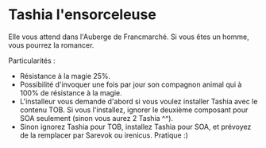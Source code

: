 # Tashia l'ensorceleuse

Elle vous attend dans l'Auberge de Francmarché. Si vous êtes un homme, vous pourrez la romancer.

Particularités :
- Résistance à la magie 25%.
- Possibilité d'invoquer une fois par jour son compagnon animal qui à 100% de résistance à la magie.
- L'installeur vous demande d'abord si vous voulez installer Tashia avec le contenu TOB. Si vous l'installez, ignorer le deuxième composant pour SOA seulement (sinon vous aurez 2 Tashia ^^).
- Sinon ignorez Tashia pour TOB, installez Tashia pour SOA, et prévoyez de la remplacer par Sarevok ou irenicus. Pratique :)
